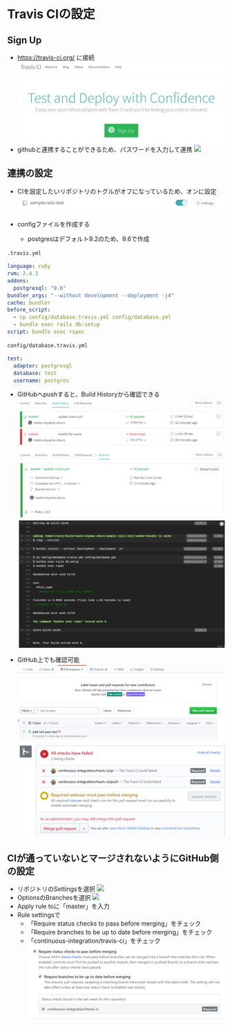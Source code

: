 # Travis CIの設定

## Sign Up

- https://travis-ci.org/ に接続
![](../../pic/travis_ci/sign_up.png)
- githubと連携することができるため、パスワードを入力して連携
![](../../pic/travis_ci/top.png)

## 連携の設定
- CIを設定したいリポジトリのトグルがオフになっているため、オンに設定
![](../../pic/travis_ci/toggle_on.png)

- configファイルを作成する
  - postgresはデフォルト9.2のため、9.6で作成

```.travis.yml```
```yml
language: ruby
rvm: 2.4.3
addons:
  postgresql: "9.6"
bundler_args: "--without development --deployment -j4"
cache: bundler
before_script:
  - cp config/database.travis.yml config/database.yml
  - bundle exec rails db:setup
script: bundle exec rspec

```

```config/database.travis.yml```
```yml
test:
  adapter: postgresql
  database: test
  username: postgres
```

- GitHubへpushすると、Build Historyから確認できる
![](../../pic/travis_ci/build_history1.png)
![](../../pic/travis_ci/build_history2.png)
![](../../pic/travis_ci/build_history3.png)

- GitHub上でも確認可能
![](../../pic/travis_ci/github_not_pass1.png)
![](../../pic/travis_ci/github_not_pass2.png)


## CIが通っていないとマージされないようにGitHub側の設定
- リポジトリのSettingsを選択
![](../../pic/travis_ci/github_settings.png)
- OptionsのBranchesを選択
![](../../pic/travis_ci/github_options1.png)
- Apply rule toに「master」を入力
- Rule settingsで
  - 「Require status checks to pass before merging」をチェック
  - 「Require branches to be up to date before merging」をチェック
  - 「continuous-integration/travis-ci」をチェック
![](../../pic/travis_ci/github_options2.png)



